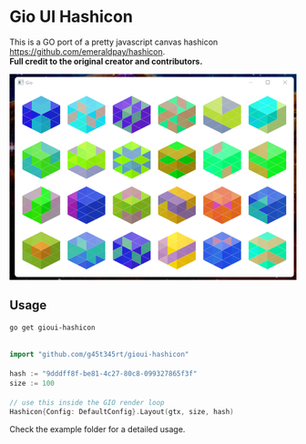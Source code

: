 # Gio UI Hashicon

This is a GO port of a pretty javascript canvas hashicon <https://github.com/emeraldpay/hashicon>.  
**Full credit to the original creator and contributors.**

![Hashicons image](example/demo.png "Hashicons")

## Usage

`go get gioui-hashicon`

```go

import "github.com/g45t345rt/gioui-hashicon"

hash := "9dddff8f-be81-4c27-80c8-099327865f3f"
size := 100

// use this inside the GIO render loop
Hashicon{Config: DefaultConfig}.Layout(gtx, size, hash)
```

Check the example folder for a detailed usage.
